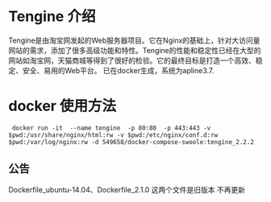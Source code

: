 # Tengine 介绍
Tengine是由淘宝网发起的Web服务器项目。它在Nginx的基础上，针对大访问量网站的需求，添加了很多高级功能和特性。Tengine的性能和稳定性已经在大型的网站如淘宝网，天猫商城等得到了很好的检验。它的最终目标是打造一个高效、稳定、安全、易用的Web平台。
已在docker生成，系统为apline3.7.
# docker 使用方法
```
 docker run -it  --name tengine  -p 80:80  -p 443:443 -v $pwd:/usr/share/nginx/html:rw -v $pwd:/etc/nginx/conf.d:rw $pwd:/var/log/nginx:rw -d 549658/docker-compose-swoole:tengine_2.2.2 
```

## 公告
Dockerfile_ubuntu-14.04、Dockerfile_2.1.0 这两个文件是旧版本 不再更新